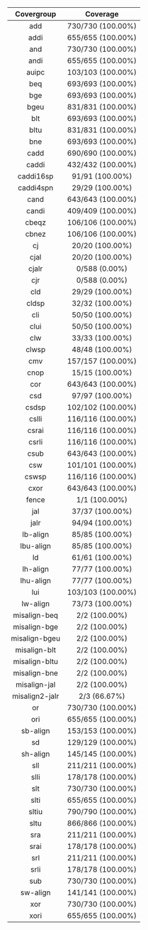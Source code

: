 
|Covergroup|Coverage|
|:--------:|:------:|
|add|730/730 (100.00%)|
|addi|655/655 (100.00%)|
|and|730/730 (100.00%)|
|andi|655/655 (100.00%)|
|auipc|103/103 (100.00%)|
|beq|693/693 (100.00%)|
|bge|693/693 (100.00%)|
|bgeu|831/831 (100.00%)|
|blt|693/693 (100.00%)|
|bltu|831/831 (100.00%)|
|bne|693/693 (100.00%)|
|cadd|690/690 (100.00%)|
|caddi|432/432 (100.00%)|
|caddi16sp|91/91 (100.00%)|
|caddi4spn|29/29 (100.00%)|
|cand|643/643 (100.00%)|
|candi|409/409 (100.00%)|
|cbeqz|106/106 (100.00%)|
|cbnez|106/106 (100.00%)|
|cj|20/20 (100.00%)|
|cjal|20/20 (100.00%)|
|cjalr|0/588 (0.00%)|
|cjr|0/588 (0.00%)|
|cld|29/29 (100.00%)|
|cldsp|32/32 (100.00%)|
|cli|50/50 (100.00%)|
|clui|50/50 (100.00%)|
|clw|33/33 (100.00%)|
|clwsp|48/48 (100.00%)|
|cmv|157/157 (100.00%)|
|cnop|15/15 (100.00%)|
|cor|643/643 (100.00%)|
|csd|97/97 (100.00%)|
|csdsp|102/102 (100.00%)|
|cslli|116/116 (100.00%)|
|csrai|116/116 (100.00%)|
|csrli|116/116 (100.00%)|
|csub|643/643 (100.00%)|
|csw|101/101 (100.00%)|
|cswsp|116/116 (100.00%)|
|cxor|643/643 (100.00%)|
|fence|1/1 (100.00%)|
|jal|37/37 (100.00%)|
|jalr|94/94 (100.00%)|
|lb-align|85/85 (100.00%)|
|lbu-align|85/85 (100.00%)|
|ld|61/61 (100.00%)|
|lh-align|77/77 (100.00%)|
|lhu-align|77/77 (100.00%)|
|lui|103/103 (100.00%)|
|lw-align|73/73 (100.00%)|
|misalign-beq|2/2 (100.00%)|
|misalign-bge|2/2 (100.00%)|
|misalign-bgeu|2/2 (100.00%)|
|misalign-blt|2/2 (100.00%)|
|misalign-bltu|2/2 (100.00%)|
|misalign-bne|2/2 (100.00%)|
|misalign-jal|2/2 (100.00%)|
|misalign2-jalr|2/3 (66.67%)|
|or|730/730 (100.00%)|
|ori|655/655 (100.00%)|
|sb-align|153/153 (100.00%)|
|sd|129/129 (100.00%)|
|sh-align|145/145 (100.00%)|
|sll|211/211 (100.00%)|
|slli|178/178 (100.00%)|
|slt|730/730 (100.00%)|
|slti|655/655 (100.00%)|
|sltiu|790/790 (100.00%)|
|sltu|866/866 (100.00%)|
|sra|211/211 (100.00%)|
|srai|178/178 (100.00%)|
|srl|211/211 (100.00%)|
|srli|178/178 (100.00%)|
|sub|730/730 (100.00%)|
|sw-align|141/141 (100.00%)|
|xor|730/730 (100.00%)|
|xori|655/655 (100.00%)|
